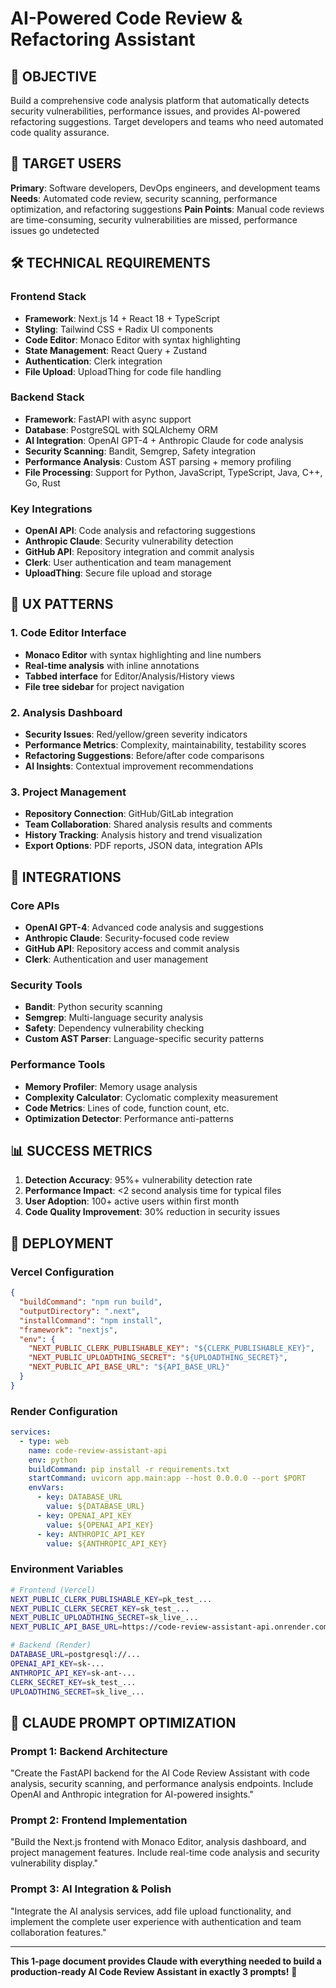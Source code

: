 # AI-Powered Code Review & Refactoring Assistant

## 🎯 OBJECTIVE
Build a comprehensive code analysis platform that automatically detects security vulnerabilities, performance issues, and provides AI-powered refactoring suggestions. Target developers and teams who need automated code quality assurance.

## 👥 TARGET USERS
**Primary**: Software developers, DevOps engineers, and development teams
**Needs**: Automated code review, security scanning, performance optimization, and refactoring suggestions
**Pain Points**: Manual code reviews are time-consuming, security vulnerabilities are missed, performance issues go undetected

## 🛠️ TECHNICAL REQUIREMENTS

### Frontend Stack
- **Framework**: Next.js 14 + React 18 + TypeScript
- **Styling**: Tailwind CSS + Radix UI components
- **Code Editor**: Monaco Editor with syntax highlighting
- **State Management**: React Query + Zustand
- **Authentication**: Clerk integration
- **File Upload**: UploadThing for code file handling

### Backend Stack
- **Framework**: FastAPI with async support
- **Database**: PostgreSQL with SQLAlchemy ORM
- **AI Integration**: OpenAI GPT-4 + Anthropic Claude for code analysis
- **Security Scanning**: Bandit, Semgrep, Safety integration
- **Performance Analysis**: Custom AST parsing + memory profiling
- **File Processing**: Support for Python, JavaScript, TypeScript, Java, C++, Go, Rust

### Key Integrations
- **OpenAI API**: Code analysis and refactoring suggestions
- **Anthropic Claude**: Security vulnerability detection
- **GitHub API**: Repository integration and commit analysis
- **Clerk**: User authentication and team management
- **UploadThing**: Secure file upload and storage

## 🎨 UX PATTERNS

### 1. Code Editor Interface
- **Monaco Editor** with syntax highlighting and line numbers
- **Real-time analysis** with inline annotations
- **Tabbed interface** for Editor/Analysis/History views
- **File tree sidebar** for project navigation

### 2. Analysis Dashboard
- **Security Issues**: Red/yellow/green severity indicators
- **Performance Metrics**: Complexity, maintainability, testability scores
- **Refactoring Suggestions**: Before/after code comparisons
- **AI Insights**: Contextual improvement recommendations

### 3. Project Management
- **Repository Connection**: GitHub/GitLab integration
- **Team Collaboration**: Shared analysis results and comments
- **History Tracking**: Analysis history and trend visualization
- **Export Options**: PDF reports, JSON data, integration APIs

## 🔗 INTEGRATIONS

### Core APIs
- **OpenAI GPT-4**: Advanced code analysis and suggestions
- **Anthropic Claude**: Security-focused code review
- **GitHub API**: Repository access and commit analysis
- **Clerk**: Authentication and user management

### Security Tools
- **Bandit**: Python security scanning
- **Semgrep**: Multi-language security analysis
- **Safety**: Dependency vulnerability checking
- **Custom AST Parser**: Language-specific security patterns

### Performance Tools
- **Memory Profiler**: Memory usage analysis
- **Complexity Calculator**: Cyclomatic complexity measurement
- **Code Metrics**: Lines of code, function count, etc.
- **Optimization Detector**: Performance anti-patterns

## 📊 SUCCESS METRICS
1. **Detection Accuracy**: 95%+ vulnerability detection rate
2. **Performance Impact**: <2 second analysis time for typical files
3. **User Adoption**: 100+ active users within first month
4. **Code Quality Improvement**: 30% reduction in security issues

## 🚀 DEPLOYMENT

### Vercel Configuration
```json
{
  "buildCommand": "npm run build",
  "outputDirectory": ".next",
  "installCommand": "npm install",
  "framework": "nextjs",
  "env": {
    "NEXT_PUBLIC_CLERK_PUBLISHABLE_KEY": "${CLERK_PUBLISHABLE_KEY}",
    "NEXT_PUBLIC_UPLOADTHING_SECRET": "${UPLOADTHING_SECRET}",
    "NEXT_PUBLIC_API_BASE_URL": "${API_BASE_URL}"
  }
}
```

### Render Configuration
```yaml
services:
  - type: web
    name: code-review-assistant-api
    env: python
    buildCommand: pip install -r requirements.txt
    startCommand: uvicorn app.main:app --host 0.0.0.0 --port $PORT
    envVars:
      - key: DATABASE_URL
        value: ${DATABASE_URL}
      - key: OPENAI_API_KEY
        value: ${OPENAI_API_KEY}
      - key: ANTHROPIC_API_KEY
        value: ${ANTHROPIC_API_KEY}
```

### Environment Variables
```bash
# Frontend (Vercel)
NEXT_PUBLIC_CLERK_PUBLISHABLE_KEY=pk_test_...
NEXT_PUBLIC_CLERK_SECRET_KEY=sk_test_...
NEXT_PUBLIC_UPLOADTHING_SECRET=sk_live_...
NEXT_PUBLIC_API_BASE_URL=https://code-review-assistant-api.onrender.com

# Backend (Render)
DATABASE_URL=postgresql://...
OPENAI_API_KEY=sk-...
ANTHROPIC_API_KEY=sk-ant-...
CLERK_SECRET_KEY=sk_test_...
UPLOADTHING_SECRET=sk_live_...
```

## 🎯 CLAUDE PROMPT OPTIMIZATION

### Prompt 1: Backend Architecture
"Create the FastAPI backend for the AI Code Review Assistant with code analysis, security scanning, and performance analysis endpoints. Include OpenAI and Anthropic integration for AI-powered insights."

### Prompt 2: Frontend Implementation  
"Build the Next.js frontend with Monaco Editor, analysis dashboard, and project management features. Include real-time code analysis and security vulnerability display."

### Prompt 3: AI Integration & Polish
"Integrate the AI analysis services, add file upload functionality, and implement the complete user experience with authentication and team collaboration features."

---

**This 1-page document provides Claude with everything needed to build a production-ready AI Code Review Assistant in exactly 3 prompts!** 🚀
